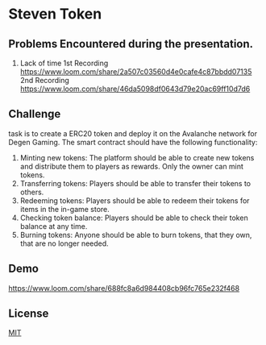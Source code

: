 # Steven Token

## Problems Encountered during the presentation.
1. Lack of time
1st Recording https://www.loom.com/share/2a507c03560d4e0cafe4c87bbdd07135
2nd Recording https://www.loom.com/share/46da5098df0643d79e20ac69ff10d7d6


## Challenge
task is to create a ERC20 token and deploy it on the Avalanche network for Degen Gaming. The smart contract should have the following functionality:

1. Minting new tokens: The platform should be able to create new tokens and distribute them to players as rewards. Only the owner can mint tokens.
2. Transferring tokens: Players should be able to transfer their tokens to others.
3. Redeeming tokens: Players should be able to redeem their tokens for items in the in-game store.
4. Checking token balance: Players should be able to check their token balance at any time.
5. Burning tokens: Anyone should be able to burn tokens, that they own, that are no longer needed.


## Demo

https://www.loom.com/share/688fc8a6d984408cb96fc765e232f468


## License

[MIT](https://choosealicense.com/licenses/mit/)
